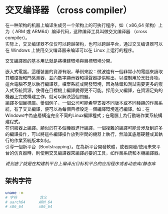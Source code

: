 # 交叉编译器 （cross compiler）  

在一种架构的机器上编译生成另一个架构上的可执行程序，如（ x86_64 架构）上为（ ARM 或 ARM64）编译代码，这种编译工具叫做交叉编译器 （cross compiler）。    
实际上，交叉编译器不仅仅可以跨越架构，也可以跨越平台，通过交叉编译器可以在 Windows 上使用交叉编译器来编译可以在 Linux 上运行的程序。  

交叉編譯器的基本用法就是將構建環境與目標環境分開。    

嵌入式電腦。這種裝置的資源有限，舉例來說：微波爐有一個非常小的電腦來讀取其觸控板和門感測器，並向數字顯示器和揚聲器提供輸出，以控制用於烹飪食物。這台電腦不足以執行編譯器，檔案系統或開發環境，因為除錯和測試需要更多的嵌入式系統資源，使得在目標機上編譯變得更不可能。採用交叉編譯，在資源足夠的機器上完成構建工作，就可以解決這個問題。    
編譯多個目標庫。舉個例子，一個公司可能希望支援不同版本或不同種類的作業系統，有了交叉編譯，便可以為每個目標設定一個編譯環境進行編譯。如：在Windows中為底層構造完全不同的Linux編譯程式；在電腦上為行動端作業系統構建程式。   
在伺服器上編譯。類似於在多個機器進行編譯，一個複雜的編譯可能會涉及到許多的編譯操作，可以將這些編譯操作放到空閒的機器上執行，無論其底層硬體或其執行的作業系統版本如何。  
引導一個新平台（Bootstrapping）。在為新平台開發軟體，或者開發/使用未來平台的仿真器時，則使用交叉編譯器來編譯必要的工具，如作業系統和本機編譯器。  

*说到底了就是在构建机平台上编译出目标机平台的应用程序或者动态库/静态库*  

## 架构字符

```sh
uname -m
# 字符          含义
# aarch64      ARM_64
# x86_64       x86_64
```